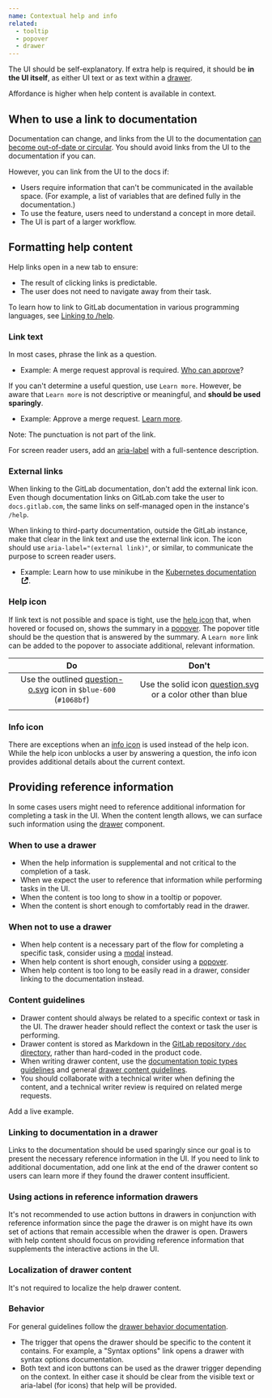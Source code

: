 ```yaml
---
name: Contextual help and info
related:
  - tooltip
  - popover
  - drawer
---
```


The UI should be self-explanatory. If extra help is required, it should be **in the UI itself**,
as either UI text or as text within a [drawer](/components/drawer).

Affordance is higher when help content is available in context.

## When to use a link to documentation

Documentation can change, and links from the UI to the documentation [can become out-of-date or circular](https://youtu.be/L2D_8BuUFNE).
You should avoid links from the UI to the documentation if you can.

However, you can link from the UI to the docs if:

- Users require information that can't be communicated in the available space. (For example, a list of variables that are defined fully in the documentation.)
- To use the feature, users need to understand a concept in more detail.
- The UI is part of a larger workflow.

## Formatting help content

Help links open in a new tab to ensure:

- The result of clicking links is predictable.
- The user does not need to navigate away from their task.

To learn how to link to GitLab documentation in various programming languages, see [Linking to /help](https://docs.gitlab.com/ee/development/documentation/#linking-to-help).

### Link text

In most cases, phrase the link as a question.

- Example: A merge request approval is required. [Who can approve](https://docs.gitlab.com)?

If you can't determine a useful question, use `Learn more`. However, be aware that `Learn more` is not descriptive or meaningful, and **should be used sparingly**.

- Example: Approve a merge request. [Learn more](https://docs.gitlab.com).

Note: The punctuation is not part of the link.

For screen reader users, add an [aria-label](https://www.w3.org/WAI/WCAG21/Techniques/aria/ARIA8) with a full-sentence description.

### External links

When linking to the GitLab documentation, don't add the external link icon.
Even though documentation links on GitLab.com take the user to `docs.gitlab.com`, the same links
on self-managed open in the instance's `/help`.

When linking to third-party documentation, outside the GitLab instance, make that clear in the link text and use the external link icon. The icon should use `aria-label="(external link)"`, or similar, to communicate the purpose to screen reader users.

- Example: Learn how to use minikube in the <a href="#" class="gl-link">Kubernetes documentation <svg xmlns="http://www.w3.org/2000/svg" width="16" height="16" viewBox="0 0 16 16" style="vertical-align: text-bottom" role="img" aria-label="(external link)">
  <path fill="#000000" fill-rule="evenodd" d="M5,2 C5.55228,2 6,2.44772 6,3 C6,3.55228 5.55228,4 5,4 L4,4 L4,12 L12,12 L12,11 C12,10.4477 12.4477,10 13,10 C13.5523,10 14,10.4477 14,11 L14,12 C14,13.1046 13.1046,14 12,14 L4,14 C2.89543,14 2,13.1046 2,12 L2,4 C2,2.89543 2.89543,2 4,2 L5,2 Z M15,1 L15,5.99814453 C15,6.55043453 14.5523,6.99814453 14,6.99814453 C13.4477,6.99814453 13,6.55043453 13,5.99814453 L13,4.41419 L8.71571,8.69846 C8.32519,9.08899 7.69202,9.08899 7.3015,8.69846 C6.91097,8.30794 6.91097,7.67477 7.3015,7.28425 L11.5858,3 L9.99619141,3 C9.44391141,3 8.99619141,2.55228 8.99619141,2 C8.99619141,1.44772 9.44391141,1 9.99619141,1 L15,1 Z" style="fill: currentColor;"></path></svg></a>.

### Help icon

If link text is not possible and space is tight, use the [help icon](http://gitlab-org.gitlab.io/gitlab-svgs/?q=~question-o) that, when hovered or focused on, shows the summary in a [popover](/components/popover). The popover title should be the question that is answered by the summary. A `Learn more` link can be added to the popover to associate additional, relevant information.

|                                                                                                                                                                                        Do                                                                                                                                                                                         |                                                                                                                                                             Don't                                                                                                                                                             |
| :-------------------------------------------------------------------------------------------------------------------------------------------------------------------------------------------------------------------------------------------------------------------------------------------------------------------------------------------------------------------------------: | :---------------------------------------------------------------------------------------------------------------------------------------------------------------------------------------------------------------------------------------------------------------------------------------------------------------------------: |
|                                                                                   <div class="app-styles"><gl-icon name="question-o" class="gl-text-blue-600" /></div>Use the outlined [question-o.svg](http://gitlab-org.gitlab.io/gitlab-svgs/?q=~question-o) icon in `$blue-600` (`#1068bf`)                                                                                   |                                                                     <div class="app-styles"><gl-icon name="question" size="16" /></div>Use the solid icon [question.svg](http://gitlab-org.gitlab.io/gitlab-svgs/?q=~question) or a color other than blue                                                                     |
| <figure-img alt="Popover with link to documentation" label="Show information in the popover with a link to documentation" src="/img/help-popover-with-link.png"  width="312"></figure-img> | <figure-img alt="Popover with link to documentation" label="Use the icon as a link or with a tooltip" src="/img/help-tooltip.png" alt="Popover with link to documentation" width="280"></figure-img> |

### Info icon

There are exceptions when an [info icon](https://gitlab-org.gitlab.io/gitlab-svgs/?q=~information-o) is used instead of the help icon. While the help icon unblocks a user by answering a question, the info icon provides additional details about the current context.

## Providing reference information

In some cases users might need to reference additional information for completing a task in the UI. When the content length allows, we can surface such information using the [drawer](/components/drawer) component.

### When to use a drawer

- When the help information is supplemental and not critical to the completion of a task.
- When we expect the user to reference that information while performing tasks in the UI.
- When the content is too long to show in a tooltip or popover.
- When the content is short enough to comfortably read in the drawer.

### When not to use a drawer

- When help content is a necessary part of the flow for completing a specific task, consider using a [modal](/components/modal) instead.
- When help content is short enough, consider using a [popover](/components/popover).
- When help content is too long to be easily read in a drawer, consider linking to the documentation instead.

### Content guidelines

- Drawer content should always be related to a specific context or task in the UI. The drawer header should reflect the context or task the user is performing.
- Drawer content is stored as Markdown in the [GitLab repository `/doc` directory](https://gitlab.com/gitlab-org/gitlab/-/tree/master/doc), rather than hard-coded in the product code.
- When writing drawer content, use the [documentation topic types guidelines](https://docs.gitlab.com/ee/development/documentation/topic_types/) and general [drawer content guidelines](/components/drawer/#content).
- You should collaborate with a technical writer when defining the content, and a technical writer review is required on related merge requests.

<todo>Add a live example.</todo>

### Linking to documentation in a drawer

Links to the documentation should be used sparingly since our goal is to present the necessary reference information in the UI. If you need to link to additional documentation, add one link at the end of the drawer content so users can learn more if they found the drawer content insufficient.

### Using actions in reference information drawers

It's not recommended to use action buttons in drawers in conjunction with reference information since the page the drawer is on might have its own set of actions that remain accessible when the drawer is open. Drawers with help content should focus on providing reference information that supplements the interactive actions in the UI.

### Localization of drawer content

It's not required to localize the help drawer content.

### Behavior

For general guidelines follow the [drawer behavior documentation](/components/drawer/#behavior).

- The trigger that opens the drawer should be specific to the content it contains. For example, a "Syntax options" link opens a drawer with syntax options documentation.
- Both text and icon buttons can be used as the drawer trigger depending on the context. In either case it should be clear from the visible text or aria-label (for icons) that help will be provided.
